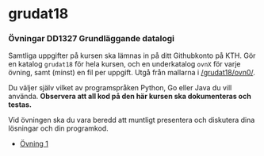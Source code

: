# grudat18

### Övningar DD1327 Grundläggande datalogi

Samtliga uppgifter på kursen ska lämnas in på ditt Githubkonto på KTH.
Gör en katalog <code>grudat18</code> för hela kursen,
och en underkatalog <code>ovnX</code> för varje övning,
samt (minst) en fil per uppgift.
Utgå från mallarna i [/grudat18/ovn0/](https://github.com/yourbasic/grudat18/tree/master/ovn0).

Du väljer själv vilket av programspråken Python, Go eller Java du vill använda.
**Observera att all kod på den här kursen ska dokumenteras och testas.**

Vid övningen ska du vara beredd att muntligt presentera och diskutera
dina lösningar och din programkod.

- [Övning 1](https://github.com/yourbasic/grudat18/blob/master/ovn1.md)
